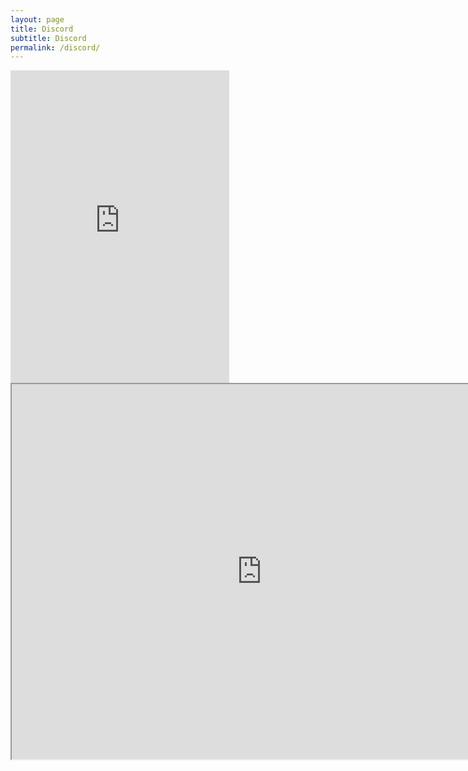 ```yaml
---
layout: page
title: Discord
subtitle: Discord
permalink: /discord/
---
```


<head>
    <title>Discord</title>
    
</head>

<body>
<iframe src="https://discord.com/widget?id=719224636667330670&theme=dark" width="350" height="500" allowtransparency="true" frameborder="0" sandbox="allow-popups allow-popups-to-escape-sandbox allow-same-origin allow-scripts"></iframe>


<iframe src="https://www.google.com/maps/d/embed?mid=10yxX22qEa2exw8ENNzcZ2d39mq11d2qj" width="800" height="600"></iframe>
</body>